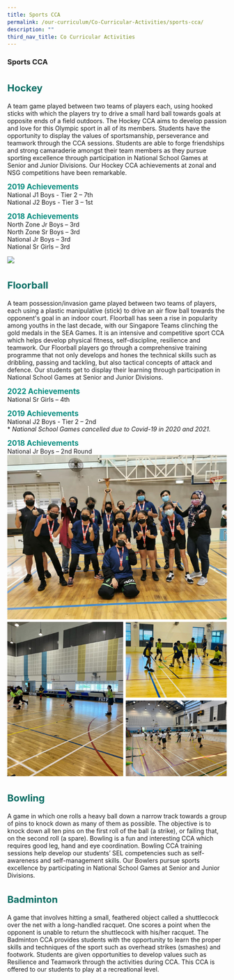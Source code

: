 ```yaml
---
title: Sports CCA
permalink: /our-curriculum/Co-Curricular-Activities/sports-cca/
description: ""
third_nav_title: Co Curricular Activities
---
```

### **Sports CCA**

<b style="color:#016C62; font-size:22px; line-height: 3;">Hockey</b><br>
A team game played between two teams of players each, using hooked sticks with which the players try to drive a small hard ball towards goals at opposite ends of a field outdoors. The Hockey CCA aims to develop passion and love for this Olympic sport in all of its members. Students have the opportunity to display the values of sportsmanship, perseverance and teamwork through the CCA sessions.&nbsp;Students are able to forge friendships and strong camaraderie amongst their team members as they pursue sporting excellence through participation in National School Games at Senior and Junior Divisions. Our Hockey CCA achievements at zonal and NSG competitions have been remarkable.

<b style="color:#038C7F; font-size:17px;">2019 Achievements</b><br>National J1 Boys - Tier 2 – 7th<br>National J2 Boys - Tier 3 – 1st

<b style="color:#038C7F; font-size:17px;">2018 Achievements</b><br>North Zone Jr Boys – 3rd<br>
North Zone Sr Boys – 3rd<br>National Jr Boys – 3rd<br>National Sr Girls – 3rd

![](/images/hockey%202023.png)

<b style="color:#016C62; font-size:22px; line-height: 3;">Floorball</b><br>
A team possession/invasion game played between two teams of players, each using a plastic manipulative (stick) to drive an air flow ball towards the opponent's goal in an indoor court. Floorball has seen a rise in popularity among youths in the last decade, with our Singapore Teams clinching the gold medals in the SEA Games. It is an intensive and competitive sport CCA which helps develop physical fitness, self-discipline, resilience and teamwork. Our Floorball players go through a comprehensive training programme that not only develops and hones the technical skills such as dribbling, passing and tackling, but also tactical concepts of attack and defence. Our students get to display their learning through participation in National School Games at Senior and Junior Divisions.

<b style="color:#038C7F; font-size:17px;">2022 Achievements</b><br>National Sr Girls – 4th

<b style="color:#038C7F; font-size:17px;">2019 Achievements</b><br>National J2 Boys - Tier 2 – 2nd<br>* <i>National School Games cancelled due to Covid-19 in 2020 and 2021.</i>

<b style="color:#038C7F; font-size:17px;">2018 Achievements</b><br>National Jr Boys – 2nd&nbsp;Round
![](/images/floorplan.png)

<b style="color:#016C62; font-size:22px; line-height: 3;">Bowling</b><br>
A game in which one rolls a heavy ball down a narrow track towards a group of pins to knock down as many of them as possible. The objective is to knock down all ten pins on the first roll of the ball (a strike), or failing that, on the second roll (a spare). Bowling is a fun and interesting CCA which requires good leg, hand and eye coordination. Bowling CCA training sessions help develop our students’ SEL competencies such as self-awareness and self-management skills. Our Bowlers pursue sports excellence by participating in National School Games at Senior and Junior Divisions.

<b style="color:#016C62; font-size:22px; line-height: 3;">Badminton</b><br>
A game that involves hitting a small, feathered object called a shuttlecock over the net with a long-handled racquet. One scores a point when the opponent is unable to return the shuttlecock with his/her racquet. The Badminton CCA provides students with the opportunity to learn the proper skills and techniques of the sport such as overhead strikes (smashes) and footwork. Students are given opportunities to develop values such as Resilience and Teamwork through the activities during CCA. This CCA is offered to our students to play at a recreational level.